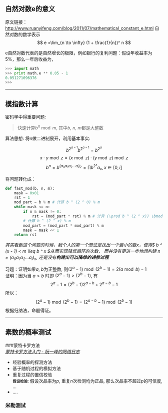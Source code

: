 ## 自然对数e的意义
原文链接：http://www.ruanyifeng.com/blog/2011/07/mathematical_constant_e.html
自然对数的数学表示
$$ e =\lim_{n \to \infty} (1 + \frac{1}{n})^ n $$

e自然对数代表的是自然增长的极限，例如银行的复利问题：假设年收益率为5%，那么一年后收益为，
``` python
>>> import math
>>> print math.e ** 0.05 - 1
0.051271096376
>>> 
```

---

## 模指数计算
密码学中得重要问题:
> 快速计算$b^n \bmod m$, 其中$b$, $n$, $m$都是大整数

算法思想: 将$n$做二进制展开，利用基本事实: 

$$b ^ {2 ^ {a-1}}  b ^ {2 ^ {a - 1}} = b ^ {2 ^ a}$$
$$x \cdot y \bmod z = (x \bmod z) \cdot (y \bmod z) \bmod z$$
$$ b ^ n = b ^ {({a_0a_1a_2{...}a_i})_2} = \prod b^{2^x} a_x, x \in [0, i] $$ 

将问题转化成：
``` python
def fast_mod(b, n, m):
	mask = 0x01
	rst = 1
	mod_part = b % m # 计算 b ^ (2 ^ 0) % m
	while mask <= n:
		if n & mask != 0: 
			rst = (mod_part * rst) % m # 计算 (\prod b ^ (2 ^ x)) \bmod m
		# 计算 b ^ (2 ^ x) % m	
		mod_part = (mod_part * mod_part) % m
		mask = mask << 1
	return rst
```

_其实看到这个问题的时候，我个人的第一个想法是找出一个最小的数$x$，使得$ b ^ (x - 1) < m \leq b ^ x $从而实现降低循环的次数，
而并没有更进一步地想构建 $n = (a_0a_1a_2{...}a_i)_x$, 还是没有**构建出可以降维的递推过程**_

习题：证明如果$a$, $b$为正整数, 则$(2 ^ a - 1) \bmod (2 ^ b - 1) = 2 (a \bmod b) - 1$  
证明：因为当 $a > b$ 时即 $(2 ^ a -1) > (2 ^ b - 1)$, 有
$$2 ^ a - 1 = (2 ^ b - 1) 2 ^ {a - b} + 2 ^ {a - b} - 1$$
所以：
$$(2 ^ a - 1) \bmod (2 ^ b - 1) = (2 ^ {a - b} - 1) \bmod (2 ^ b - 1) $$
根据归纳法，命题得证。

---
## 素数的概率测试  
###蒙特卡罗方法  
_[蒙特卡罗方法入门 - 阮一峰的网络日志](http://www.ruanyifeng.com/blog/2015/07/monte-carlo-method.html)_  

+ 经验概率的探测方法
+ 基于随机过程的模拟方法
+ 重复过程的置信校验  
**`假设检验`**: 假设次品率为$p$, 重复$n$次检测均为正品, 那么次品率不超过$p$的可信度, ...
+ ....

### 米勒测试






